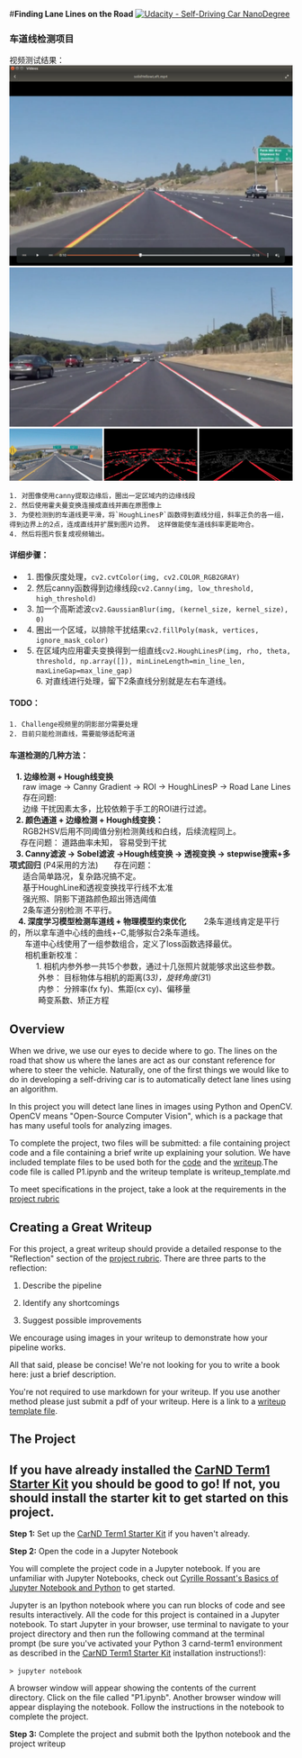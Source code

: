 #**Finding Lane Lines on the Road** 
[![Udacity - Self-Driving Car NanoDegree](https://s3.amazonaws.com/udacity-sdc/github/shield-carnd.svg)](http://www.udacity.com/drive)  
### 车道线检测项目
视频测试结果：  
<img src="test_images_output/screenshot_.png" alt="Combined Image" />
<img src="test_images_output/screenshot_1.png" alt="Combined Image" />
<img src="test_images_output/screenshot_2.png" alt="Combined Image" />
  
    1. 对图像使用canny提取边缘后，圈出一定区域内的边缘线段  
    2. 然后使用霍夫曼变换连接成直线并画在原图像上  
    3. 为使检测到的车道线更平滑，将`HoughLinesP`函数得到直线分组，斜率正负的各一组，得到边界上的2点，连成直线并扩展到图片边界。 这样做能使车道线斜率更能吻合。   
    4. 然后将图片恢复成视频输出。    
  
#### 详细步骤：  
   *  1. 图像灰度处理，`cv2.cvtColor(img, cv2.COLOR_RGB2GRAY)`  
   *  2. 然后canny函数得到边缘线段`cv2.Canny(img, low_threshold, high_threshold)`  
   *  3. 加一个高斯滤波`cv2.GaussianBlur(img, (kernel_size, kernel_size), 0)`  
   *  4. 圈出一个区域，以排除干扰结果`cv2.fillPoly(mask, vertices, ignore_mask_color)`  
   *  5. 在区域内应用霍夫变换得到一组直线`cv2.HoughLinesP(img, rho, theta, threshold, np.array([]), minLineLength=min_line_len, maxLineGap=max_line_gap)`  
    6. 对直线进行处理，留下2条直线分别就是左右车道线。  

#### TODO：  
    1. Challenge视频里的阴影部分需要处理    
    2. 目前只能检测直线，需要能够适配弯道  

#### 车道检测的几种方法：
    **1. 边缘检测 + Hough线变换**    
       raw image -> Canny Gradient -> ROI -> HoughLinesP -> Road Lane Lines   
       存在问题:  
       边缘 干扰因素太多，比较依赖于手工的ROI进行过滤。  
    **2. 颜色通道 + 边缘检测 + Hough线变换：**  
       RGB2HSV后用不同阈值分别检测黄线和白线，后续流程同上。  
      存在问题： 道路曲率未知， 容易受到干扰  
    **3. Canny滤波 -> Sobel滤波 ->Hough线变换 -> 透视变换 -> stepwise搜索+多项式回归** (P4采用的方法)
       存在问题：  
       适合简单路况，复杂路况搞不定。  
       基于HoughLine和透视变换找平行线不太准  
       强光照、阴影下道路颜色超出筛选阈值  
       2条车道分别检测 不平行。  
     **4. 深度学习模型检测车道线 + 物理模型约束优化**
        2条车道线肯定是平行的，所以拿车道中心线的曲线+-C,能够拟合2条车道线。  
        车道中心线使用了一组参数组合，定义了loss函数选择最优。  
        相机重新校准：  
             1. 相机内参外参一共15个参数，通过十几张照片就能够求出这些参数。  
              外参： 目标物体与相机的距离(3*3)，旋转角度(3*1)  
              内参： 分辨率(fx  fy)、焦距(cx  cy)、偏移量  
              畸变系数、矫正方程
             
Overview
---

When we drive, we use our eyes to decide where to go.  The lines on the road that show us where the lanes are act as our constant reference for where to steer the vehicle.  Naturally, one of the first things we would like to do in developing a self-driving car is to automatically detect lane lines using an algorithm.

In this project you will detect lane lines in images using Python and OpenCV.  OpenCV means "Open-Source Computer Vision", which is a package that has many useful tools for analyzing images.  

To complete the project, two files will be submitted: a file containing project code and a file containing a brief write up explaining your solution. We have included template files to be used both for the [code](https://github.com/udacity/CarND-LaneLines-P1/blob/master/P1.ipynb) and the [writeup](https://github.com/udacity/CarND-LaneLines-P1/blob/master/writeup_template.md).The code file is called P1.ipynb and the writeup template is writeup_template.md 

To meet specifications in the project, take a look at the requirements in the [project rubric](https://review.udacity.com/#!/rubrics/322/view)


Creating a Great Writeup
---
For this project, a great writeup should provide a detailed response to the "Reflection" section of the [project rubric](https://review.udacity.com/#!/rubrics/322/view). There are three parts to the reflection:

1. Describe the pipeline

2. Identify any shortcomings

3. Suggest possible improvements

We encourage using images in your writeup to demonstrate how your pipeline works.  

All that said, please be concise!  We're not looking for you to write a book here: just a brief description.

You're not required to use markdown for your writeup.  If you use another method please just submit a pdf of your writeup. Here is a link to a [writeup template file](https://github.com/udacity/CarND-LaneLines-P1/blob/master/writeup_template.md). 


The Project
---

## If you have already installed the [CarND Term1 Starter Kit](https://github.com/udacity/CarND-Term1-Starter-Kit/blob/master/README.md) you should be good to go!   If not, you should install the starter kit to get started on this project. ##

**Step 1:** Set up the [CarND Term1 Starter Kit](https://classroom.udacity.com/nanodegrees/nd013/parts/fbf77062-5703-404e-b60c-95b78b2f3f9e/modules/83ec35ee-1e02-48a5-bdb7-d244bd47c2dc/lessons/8c82408b-a217-4d09-b81d-1bda4c6380ef/concepts/4f1870e0-3849-43e4-b670-12e6f2d4b7a7) if you haven't already.

**Step 2:** Open the code in a Jupyter Notebook

You will complete the project code in a Jupyter notebook.  If you are unfamiliar with Jupyter Notebooks, check out <A HREF="https://www.packtpub.com/books/content/basics-jupyter-notebook-and-python" target="_blank">Cyrille Rossant's Basics of Jupyter Notebook and Python</A> to get started.

Jupyter is an Ipython notebook where you can run blocks of code and see results interactively.  All the code for this project is contained in a Jupyter notebook. To start Jupyter in your browser, use terminal to navigate to your project directory and then run the following command at the terminal prompt (be sure you've activated your Python 3 carnd-term1 environment as described in the [CarND Term1 Starter Kit](https://github.com/udacity/CarND-Term1-Starter-Kit/blob/master/README.md) installation instructions!):

`> jupyter notebook`

A browser window will appear showing the contents of the current directory.  Click on the file called "P1.ipynb".  Another browser window will appear displaying the notebook.  Follow the instructions in the notebook to complete the project.  

**Step 3:** Complete the project and submit both the Ipython notebook and the project writeup

